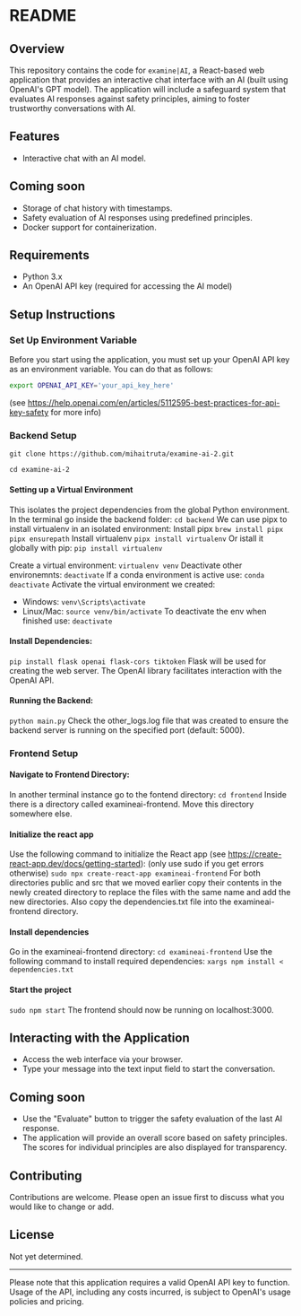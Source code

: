 # README

## Overview

This repository contains the code for `examine|AI`, a React-based web application that provides an interactive chat interface with an AI (built using OpenAI's GPT model). The application will include a safeguard system that evaluates AI responses against safety principles, aiming to foster trustworthy conversations with AI.

## Features

- Interactive chat with an AI model.

## Coming soon

- Storage of chat history with timestamps.
- Safety evaluation of AI responses using predefined principles.
- Docker support for containerization.

## Requirements

- Python 3.x
- An OpenAI API key (required for accessing the AI model)

## Setup Instructions

### Set Up Environment Variable

Before you start using the application, you must set up your OpenAI API key as an environment variable.
You can do that as follows:

```sh
export OPENAI_API_KEY='your_api_key_here'
```
(see https://help.openai.com/en/articles/5112595-best-practices-for-api-key-safety for more info)

### Backend Setup

`git clone https://github.com/mihaitruta/examine-ai-2.git`

`cd examine-ai-2`

#### Setting up a Virtual Environment
This isolates the project dependencies from the global Python environment.
In the terminal go inside the backend folder:
`cd backend`
We can use pipx to install virtualenv in an isolated environment:
Install pipx
`brew install pipx`
`pipx ensurepath`
Install virtualenv
`pipx install virtualenv`
Or istall it globally with pip:
`pip install virtualenv`

Create a virtual environment:
`virtualenv venv`
Deactivate other environemnts:
`deactivate`
If a conda environment is active use:
`conda deactivate`
Activate the virtual environment we created:
 - Windows: `venv\Scripts\activate`
 - Linux/Mac: `source venv/bin/activate`
 To deactivate the env when finished use:
 `deactivate`

#### Install Dependencies:
`pip install flask openai flask-cors tiktoken`
Flask will be used for creating the web server.
The OpenAI library facilitates interaction with the OpenAI API.

#### Running the Backend:
`python main.py`
Check the other_logs.log file that was created to ensure the backend server is running on the specified port (default: 5000).


### Frontend Setup

#### Navigate to Frontend Directory:
In another terminal instance go to the fontend directory:
`cd frontend`
Inside there is a directory called examineai-frontend.
Move this directory somewhere else.

#### Initialize the react app
Use the following command to initialize the React app (see https://create-react-app.dev/docs/getting-started):
(only use sudo if you get errors otherwise)
`sudo npx create-react-app examineai-frontend`
For both directories public and src that we moved earlier copy their contents in the newly created directory
to replace the files with the same name and add the new directories.
Also copy the dependencies.txt file into the examineai-frontend directory.

#### Install dependencies
Go in the examineai-frontend directory:
`cd examineai-frontend`
Use the following command to install required dependencies:
`xargs npm install < dependencies.txt`

#### Start the project
`sudo npm start`
The frontend should now be running on localhost:3000.



## Interacting with the Application

- Access the web interface via your browser.
- Type your message into the text input field to start the conversation.

## Coming soon
 - Use the "Evaluate" button to trigger the safety evaluation of the last AI response.
 - The application will provide an overall score based on safety principles. The scores for individual principles are also displayed for transparency.

## Contributing

Contributions are welcome. Please open an issue first to discuss what you would like to change or add.

## License

Not yet determined.

---

Please note that this application requires a valid OpenAI API key to function. Usage of the API, including any costs incurred, is subject to OpenAI's usage policies and pricing.